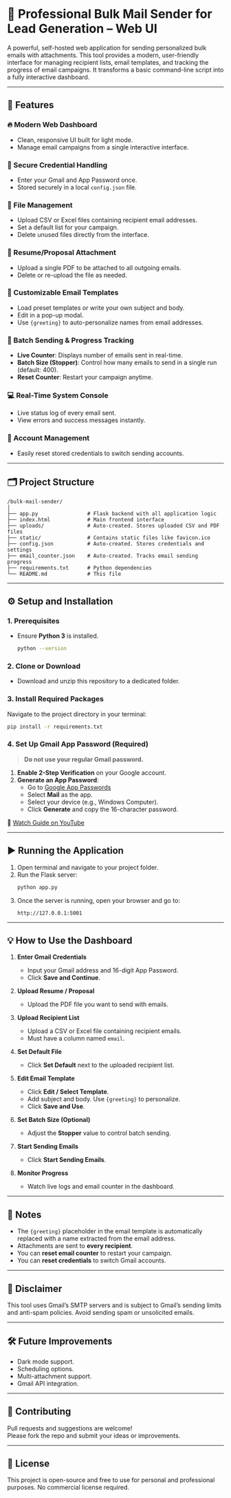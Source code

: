 # 📧 Professional Bulk Mail Sender for Lead Generation – Web UI

A powerful, self-hosted web application for sending personalized bulk emails with attachments. This tool provides a modern, user-friendly interface for managing recipient lists, email templates, and tracking the progress of email campaigns. It transforms a basic command-line script into a fully interactive dashboard.

---

## 🌟 Features

### 🔥 Modern Web Dashboard
- Clean, responsive UI built for light mode.
- Manage email campaigns from a single interactive interface.

### 🔐 Secure Credential Handling
- Enter your Gmail and App Password once.
- Stored securely in a local `config.json` file.

### 📂 File Management
- Upload CSV or Excel files containing recipient email addresses.
- Set a default list for your campaign.
- Delete unused files directly from the interface.

### 📎 Resume/Proposal Attachment
- Upload a single PDF to be attached to all outgoing emails.
- Delete or re-upload the file as needed.

### 📝 Customizable Email Templates
- Load preset templates or write your own subject and body.
- Edit in a pop-up modal.
- Use `{greeting}` to auto-personalize names from email addresses.

### 📨 Batch Sending & Progress Tracking
- **Live Counter**: Displays number of emails sent in real-time.
- **Batch Size (Stopper)**: Control how many emails to send in a single run (default: 400).
- **Reset Counter**: Restart your campaign anytime.

### 💻 Real-Time System Console
- Live status log of every email sent.
- View errors and success messages instantly.

### 👥 Account Management
- Easily reset stored credentials to switch sending accounts.

---

## 🗂 Project Structure

```
/bulk-mail-sender/
│
├── app.py                # Flask backend with all application logic
├── index.html            # Main frontend interface
├── uploads/              # Auto-created. Stores uploaded CSV and PDF files
├── static/               # Contains static files like favicon.ico
├── config.json           # Auto-created. Stores credentials and settings
├── email_counter.json    # Auto-created. Tracks email sending progress
├── requirements.txt      # Python dependencies
└── README.md             # This file
```

---

## ⚙️ Setup and Installation

### 1. Prerequisites
- Ensure **Python 3** is installed.
  ```bash
  python --version
  ```

### 2. Clone or Download
- Download and unzip this repository to a dedicated folder.

### 3. Install Required Packages
Navigate to the project directory in your terminal:
```bash
pip install -r requirements.txt
```

### 4. Set Up Gmail App Password (Required)
> **Do not use your regular Gmail password.**

1. **Enable 2-Step Verification** on your Google account.  
2. **Generate an App Password**:
   - Go to [Google App Passwords](https://myaccount.google.com/apppasswords)
   - Select **Mail** as the app.
   - Select your device (e.g., Windows Computer).
   - Click **Generate** and copy the 16-character password.

🔗 [Watch Guide on YouTube](https://youtu.be/GsXyF5Zb5UY?si=2_AC3gAnxcMZly1I)

---

## ▶️ Running the Application

1. Open terminal and navigate to your project folder.
2. Run the Flask server:
   ```bash
   python app.py
   ```
3. Once the server is running, open your browser and go to:
   ```
   http://127.0.0.1:5001
   ```

---

## 💡 How to Use the Dashboard

1. **Enter Gmail Credentials**  
   - Input your Gmail address and 16-digit App Password.  
   - Click **Save and Continue**.

2. **Upload Resume / Proposal**  
   - Upload the PDF file you want to send with emails.

3. **Upload Recipient List**  
   - Upload a CSV or Excel file containing recipient emails.  
   - Must have a column named `email`.

4. **Set Default File**  
   - Click **Set Default** next to the uploaded recipient list.

5. **Edit Email Template**  
   - Click **Edit / Select Template**.  
   - Add subject and body. Use `{greeting}` to personalize.  
   - Click **Save and Use**.

6. **Set Batch Size (Optional)**  
   - Adjust the **Stopper** value to control batch sending.

7. **Start Sending Emails**  
   - Click **Start Sending Emails**.

8. **Monitor Progress**  
   - Watch live logs and email counter in the dashboard.

---

## 📌 Notes

- The `{greeting}` placeholder in the email template is automatically replaced with a name extracted from the email address.
- Attachments are sent to **every recipient**.
- You can **reset email counter** to restart your campaign.
- You can **reset credentials** to switch Gmail accounts.

---

## 📧 Disclaimer

This tool uses Gmail’s SMTP servers and is subject to Gmail’s sending limits and anti-spam policies. Avoid sending spam or unsolicited emails.

---

## 🛠️ Future Improvements

- Dark mode support.
- Scheduling options.
- Multi-attachment support.
- Gmail API integration.

---

## 🙌 Contributing

Pull requests and suggestions are welcome!  
Please fork the repo and submit your ideas or improvements.

---

## 📄 License

This project is open-source and free to use for personal and professional purposes. No commercial license required.
